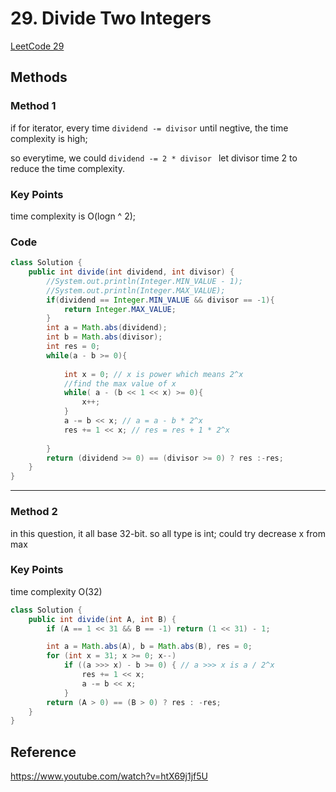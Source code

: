 # 29. Divide Two Integers


[LeetCode 29](https://leetcode.com/problems/divide-two-integers/)


## Methods

### Method 1
if for iterator, every time `dividend -= divisor` until negtive, the time complexity is high;

so everytime, we could `dividend -= 2 * divisor ` let divisor time 2 to reduce the time complexity.
 


### Key Points
time complexity is O(logn ^ 2);

### Code
```java
class Solution {
    public int divide(int dividend, int divisor) {
        //System.out.println(Integer.MIN_VALUE - 1);
        //System.out.println(Integer.MAX_VALUE);
        if(dividend == Integer.MIN_VALUE && divisor == -1){
            return Integer.MAX_VALUE;
        }
        int a = Math.abs(dividend);
        int b = Math.abs(divisor);
        int res = 0;
        while(a - b >= 0){
            
            int x = 0; // x is power which means 2^x 
            //find the max value of x
            while( a - (b << 1 << x) >= 0){ 
                x++;
            }
            a -= b << x; // a = a - b * 2^x
            res += 1 << x; // res = res + 1 * 2^x
            
        }
        return (dividend >= 0) == (divisor >= 0) ? res :-res;
    }
}

```
----------------------
### Method 2
in this question, it all base 32-bit. so all type is int;
could try decrease x from max 
 


### Key Points
time complexity O(32)

```java
class Solution {
    public int divide(int A, int B) {
        if (A == 1 << 31 && B == -1) return (1 << 31) - 1;

        int a = Math.abs(A), b = Math.abs(B), res = 0;
        for (int x = 31; x >= 0; x--)
            if ((a >>> x) - b >= 0) { // a >>> x is a / 2^x
                res += 1 << x;
                a -= b << x;
            }
        return (A > 0) == (B > 0) ? res : -res;
    }
}
```

## Reference
https://www.youtube.com/watch?v=htX69j1jf5U